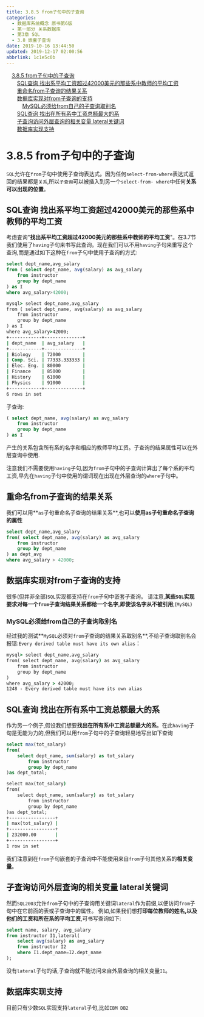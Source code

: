 ```yaml
---
title: 3.8.5 from子句中的子查询
categories: 
  - 数据库系统概念 原书第6版
  - 第一部分 关系数据库
  - 第3章 SQL
  - 3.8 嵌套子查询
date: 2019-10-16 13:44:50
updated: 2019-12-17 02:00:56
abbrlink: 1c1e5c0b
---
```

<div id='my_toc'><a href="/ReadingNotes/1c1e5c0b/#3-8-5-from子句中的子查询" class="header_1">3.8.5 from子句中的子查询</a>&nbsp;<br><a href="/ReadingNotes/1c1e5c0b/#SQL查询-找出系平均工资超过42000美元的那些系中教师的平均工资" class="header_2">SQL查询 找出系平均工资超过42000美元的那些系中教师的平均工资</a>&nbsp;<br><a href="/ReadingNotes/1c1e5c0b/#重命名from子查询的结果关系" class="header_2">重命名from子查询的结果关系</a>&nbsp;<br><a href="/ReadingNotes/1c1e5c0b/#数据库实现对from子查询的支持" class="header_2">数据库实现对from子查询的支持</a>&nbsp;<br><a href="/ReadingNotes/1c1e5c0b/#MySQL必须给from自己的子查询取别名" class="header_3">MySQL必须给from自己的子查询取别名</a>&nbsp;<br><a href="/ReadingNotes/1c1e5c0b/#SQL查询-找出在所有系中工资总额最大的系" class="header_2">SQL查询 找出在所有系中工资总额最大的系</a>&nbsp;<br><a href="/ReadingNotes/1c1e5c0b/#子查询访问外层查询的相关变量-lateral关键词" class="header_2">子查询访问外层查询的相关变量 lateral关键词</a>&nbsp;<br><a href="/ReadingNotes/1c1e5c0b/#数据库实现支持" class="header_2">数据库实现支持</a>&nbsp;<br></div>
<style>.header_1{margin-left: 1em;}.header_2{margin-left: 2em;}.header_3{margin-left: 3em;}.header_4{margin-left: 4em;}.header_5{margin-left: 5em;}.header_6{margin-left: 6em;}</style>
<!--more-->
<script>if (navigator.platform.search('arm')==-1){document.getElementById('my_toc').style.display = 'none';}var e,p = document.getElementsByTagName('p');while (p.length>0) {e = p[0];e.parentElement.removeChild(e);}</script>

<!--end-->
<!--SSTStart-->
# 3.8.5 from子句中的子查询 #
`SQL`允许在`from`子句中使用子查询表达式。因为任何`select-from-where`表达式返回的结果都是`关系`,所以`子查询`可以被插入到另一个`select-from- where`中任何**关系可以出现的位置**。
## SQL查询 找出系平均工资超过42000美元的那些系中教师的平均工资 ##
考虑査询"**找出系平均工资超过42000美元的那些系中教师的平均工资**"。在3.7节我们使用了`having`子句来书写此查询。现在我们可以不用`having`子句来重写这个查询,而是通过如下这种在`from`子句中使用子查询的方式:
```sql
select dept_name,avg_salary
from ( select dept_name, avg(salary) as avg_salary
    from instructor 
    group by dept_name
) as I
where avg_salary>42000;
```
```cmd
mysql> select dept_name,avg_salary
from ( select dept_name, avg(salary) as avg_salary
    from instructor 
    group by dept_name
) as I
where avg_salary>42000;
+------------+--------------+
| dept_name  | avg_salary   |
+------------+--------------+
| Biology    | 72000        |
| Comp. Sci. | 77333.333333 |
| Elec. Eng. | 80000        |
| Finance    | 85000        |
| History    | 61000        |
| Physics    | 91000        |
+------------+--------------+
6 rows in set
```
子查询:
```sql
( select dept_name, avg(salary) as avg_salary
    from instructor 
    group by dept_name
) as I
```
产生的关系包含所有系的名字和相应的教师平均工资。子查询的结果属性可以在外层查询中使用.

注意我们不需要使用`having`子句,因为`from`子句中的子查询计算出了每个系的平均工资,早先在`having`子句中使用的谓词现在出现在外层查询的`where`子句中。
## 重命名from子查询的结果关系 ##
我们可以用**`as`子句重命名子查询的结果关系**,也可以**使用as子句重命名子查询的属性**
```sql
select dept_name,avg_salary
from( select dept_name, avg(salary) as avg_salary
    from instructor 
    group by dept_name
) as dept_avg
where avg_salary > 42000;
```
## 数据库实现对from子查询的支持 ##
很多(但并非全部)`SQL`实现都支持在`from`子句中嵌套子查询。
请注意,**某些`SQL`实现要求对每一个`from`子查询结果关系都给一个名字,即使该名字从不被引用**;(`MySQL`)
### MySQL必须给from自己的子查询取别名 ###
经过我的测试**`MySQL`必须对`from`子查询的结果关系取别名**,不给子查询取别名会报错:`Every derived table must have its own alias`：
```cmd
mysql> select dept_name,avg_salary
from( select dept_name, avg(salary) as avg_salary
    from instructor 
    group by dept_name
)
where avg_salary > 42000;
1248 - Every derived table must have its own alias
```
## SQL查询 找出在所有系中工资总额最大的系 ##
作为另一个例子,假设我们想要**找出在所有系中工资总额最大的系**。在此`having`子句是无能为力的,但我们可以用`from`子句中的子查询轻易地写出如下查询
```sql
select max(tot_salary)
from(
    select dept_name, sum(salary) as tot_salary
        from instructor
        group by dept_name
)as dept_total;
```
```cmd
select max(tot_salary)
from(
    select dept_name, sum(salary) as tot_salary
        from instructor
        group by dept_name
)as dept_total;
+-----------------+
| max(tot_salary) |
+-----------------+
| 232000.00       |
+-----------------+
1 row in set
```
我们注意到在`from`子句嵌套的子查询中不能使用来自`from`子句其他关系的**相关变量**。
## 子查询访问外层查询的相关变量 lateral关键词 ##
然而`SQL2003`允许`from`子句中的子查询用关键词`lateral`作为前缀,以便访问`from`子句中在它前面的表或子查询中的属性。
例如,如果我们想**打印每位教师的姓名,以及他们的工资和所在系的平均工资**,可书写查询如下:
```sql
select name, salary, avg_salary
from instructor I1,lateral(
    select avg(salary) as avg_salary
    from instructor I2
    where I1.dept_name=I2.dept_name
);
```
没有`lateral`子句的话,子查询就不能访问来自外层查询的相关变量`I1`。
## 数据库实现支持 ##
目前只有少数`SQL`实现支持`lateral`子句,比如`IBM DB2`
<!--SSTStop-->
